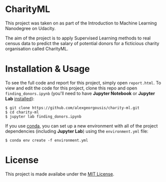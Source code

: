 # CharityML
This project was taken on as part of the Introduction to Machine Learning Nanodegree on Udacity.

The aim of the project is to apply Supervised Learning methods to real census data to predict the salary of potential donors for a ficticious charity organisation called CharityML.

# Installation & Usage
To see the full code and report for this project, simply open `report.html`. To view and edit the code for this project, clone this repo and open `finding_donors.ipynb` (you'll need to have **Jupyter Notebook** or **Jupyter Lab** [installed](https://jupyter.org/install.html)):

```
$ git clone https://github.com/alexgeorgousis/charity-ml.git
$ cd charity-ml
$ jupyter lab finding_donors.ipynb
```

If you use [conda](https://docs.conda.io/en/latest/), you can set up a new environment with all of the project dependencies (including **Jupyter Lab**) using the `environment.yml` file:

```
$ conda env create -f environment.yml
```

# License
This project is made availabe under the [MIT License](https://choosealicense.com/licenses/mit/).
